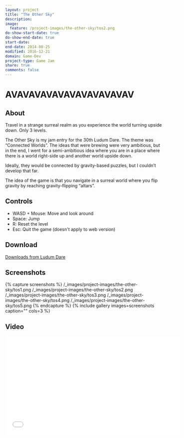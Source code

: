 ```yaml
---
layout: project
title: "The Other Sky"
description:
image:
  feature: /project-images/the-other-sky/tos2.png
do-show-start-date: true
do-show-end-date: true
start-date:
end-date: 2014-08-25
modified: 2016-12-21
domain: Game-Dev
project-type: Game Jam
share: true
comments: false
---
```


# AVAVAVAVAVAVAVAVAVAVAV

## About

Travel in a strange surreal realm as you experience the world turning upside down. Only 3 levels.

The Other Sky is my jam entry for the 30th Ludum Dare. The theme was “Connected Worlds”. The ideas that were brewing were very ambitious, but in the end, I went for a semi-ambitious idea where you are in a  place where there is a world right-side up and another world upside down.

Ideally, they would be connected by gravity-based puzzles, but I couldn’t develop that far.

The idea of the game is that you navigate in a surreal world where you flip gravity by reaching gravity-flipping “altars”.


## Controls

- WASD + Mouse: Move and look around
- Space: Jump
- R: Reset the level
- Esc: Quit the game (doesn't apply to web version)


## Download

<div markdown="0">
    <a href="http://www.ludumdare.com/compo/ludum-dare-30/?action=preview&uid=26581" class="btn">
        <i class="fa fa-lg fa-external-link" aria-hidden="true"></i> Downloads from Ludum Dare
    </a>
</div>


## Screenshots

{% capture screenshots %}
	/_images/project-images/the-other-sky/tos1.png
    /_images/project-images/the-other-sky/tos2.png
    /_images/project-images/the-other-sky/tos3.png
    /_images/project-images/the-other-sky/tos4.png
    /_images/project-images/the-other-sky/tos5.png
{% endcapture %}
{% include gallery images=screenshots caption="" cols=3 %}


## Video

<iframe width="560" height="315" src="//www.youtube.com/embed/8jW3InhnpQI" frameborder="0"></iframe>
